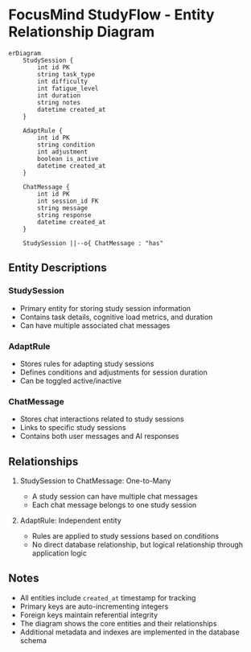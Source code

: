 # FocusMind StudyFlow - Entity Relationship Diagram

```mermaid
erDiagram
    StudySession {
        int id PK
        string task_type
        int difficulty
        int fatigue_level
        int duration
        string notes
        datetime created_at
    }

    AdaptRule {
        int id PK
        string condition
        int adjustment
        boolean is_active
        datetime created_at
    }

    ChatMessage {
        int id PK
        int session_id FK
        string message
        string response
        datetime created_at
    }

    StudySession ||--o{ ChatMessage : "has"
```

## Entity Descriptions

### StudySession

- Primary entity for storing study session information
- Contains task details, cognitive load metrics, and duration
- Can have multiple associated chat messages

### AdaptRule

- Stores rules for adapting study sessions
- Defines conditions and adjustments for session duration
- Can be toggled active/inactive

### ChatMessage

- Stores chat interactions related to study sessions
- Links to specific study sessions
- Contains both user messages and AI responses

## Relationships

1. StudySession to ChatMessage: One-to-Many

   - A study session can have multiple chat messages
   - Each chat message belongs to one study session

2. AdaptRule: Independent entity
   - Rules are applied to study sessions based on conditions
   - No direct database relationship, but logical relationship through application logic

## Notes

- All entities include `created_at` timestamp for tracking
- Primary keys are auto-incrementing integers
- Foreign keys maintain referential integrity
- The diagram shows the core entities and their relationships
- Additional metadata and indexes are implemented in the database schema
